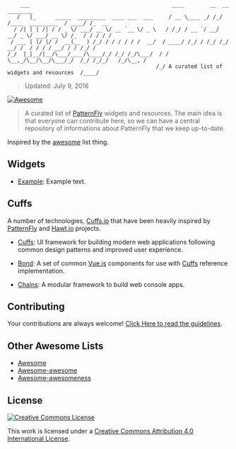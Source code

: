 ```
    ___                                             ____        __  __                  ________     
   /   |_      _____  _________  ____ ___  ___     / __ \____ _/ /_/ /____  _________  / ____/ /_  __
  / /| | | /| / / _ \/ ___/ __ \/ __ `__ \/ _ \   / /_/ / __ `/ __/ __/ _ \/ ___/ __ \/ /_  / / / / /
 / ___ | |/ |/ /  __(__  ) /_/ / / / / / /  __/  / ____/ /_/ / /_/ /_/  __/ /  / / / / __/ / / /_/ /
/_/  |_|__/|__/\___/____/\____/_/ /_/ /_/\___/  / /    \__,_/\__/\__/\___/_/  /_/ /_/_/   /_/\__, /  
                                               /_/ A curated list of widgets and resources  /____/   
```
> Updated: July 9, 2016

[![Awesome](https://cdn.rawgit.com/sindresorhus/awesome/d7305f38d29fed78fa85652e3a63e154dd8e8829/media/badge.svg)](https://github.com/sindresorhus/awesome)

> A curated list of [PatternFly](https://www.patternfly.org) widgets and resources. The main idea is that everyone can contribute here, so we can have a central repository of informations about PatternFly that we keep up-to-date.

Inspired by the [awesome](https://github.com/sindresorhus/awesome) list thing.

## Widgets

- [Example](https://github.com/example): Example text.


## Cuffs

A number of technologies, [Cuffs.io](http://cuffs.io) that have been heavily inspired by [PatternFly](https://www.patternfly.org) and [Hawt.io](http://hawt.io/) projects.

- [Cuffs](https://github.com/cuffs/cuffs): UI framework for building modern web applications following common design patterns and improved user experience.

- [Bond](https://github.com/cuffs/bond): A set of common [Vue.js](https://vuejs.org/) components for use with [Cuffs](http://cuffs.io) reference implementation.

- [Chains](https://github.com/cuffs/chains): A modular framework to build web console apps.


## Contributing

Your contributions are always welcome! [Click Here to read the guidelines](https://github.com/websemantics/awesome-patternfly/blob/master/contributing.md).

## Other Awesome Lists

* [Awesome](https://github.com/sindresorhus/awesome)
* [Awesome-awesome](https://github.com/emijrp/awesome-awesome)
* [Awesome-awesomeness](https://github.com/bayandin/awesome-awesomeness)

## License

[![Creative Commons License](http://i.creativecommons.org/l/by/4.0/88x31.png)](http://creativecommons.org/licenses/by/4.0/)

This work is licensed under a [Creative Commons Attribution 4.0 International License](http://creativecommons.org/licenses/by/4.0/).
